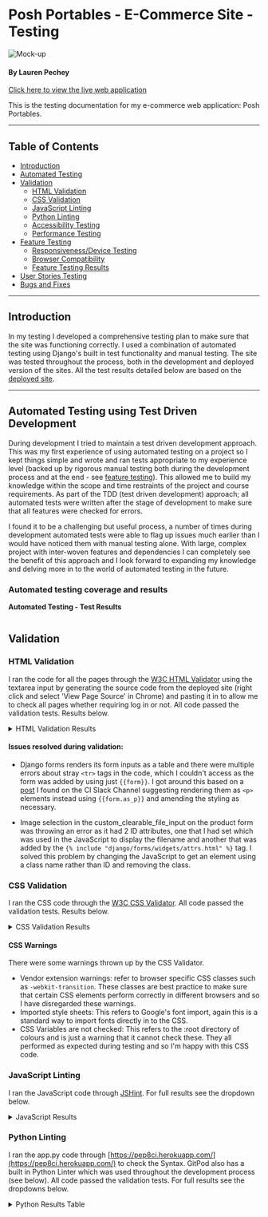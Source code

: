 # Posh Portables - E-Commerce Site - Testing

![Mock-up]()

#### **By Lauren Pechey**
[Click here to view the live web application](https://posh-portables-6801c9648247.herokuapp.com/)

This is the testing documentation for my e-commerce web application: Posh Portables.

- - -
## Table of Contents

- [Introduction](#introduction)
- [Automated Testing](#automated-testing-using-test-driven-development)
- [Validation](#validation)
    - [HTML Validation](#html-validation)
    - [CSS Validation](#css-validation)
    - [JavaScript Linting](#javascript-linting)
    - [Python Linting](#python-linting)
    - [Accessibility Testing](#accessibility)
    - [Performance Testing](#performance)
- [Feature Testing](#feature-testing)
    - [Responsiveness/Device Testing](#responsiveness--devices)
    - [Browser Compatibility](#browser-compatibility)
    - [Feature Testing Results](#feature-testing-results)
- [User Stories Testing](#user-stories-testing)
- [Bugs and Fixes](#bugs--fixes)


---

## Introduction

In my testing I developed a comprehensive testing plan to make sure that the site was functioning correctly. I used a combination of automated testing using Django's built in test functionality and manual testing. The site was tested throughout the process, both in the development and deployed version of the sites. All the test results detailed below are based on the [deployed site](https://posh-portables-6801c9648247.herokuapp.com/).

---

## Automated Testing using Test Driven Development

During development I tried to maintain a test driven development approach. This was my first experience of using automated testing on a project so I kept things simple and wrote and ran tests appropriate to my experience level (backed up by rigorous manual testing both during the development process and at the end - see [feature testing](#feature-testing)). This allowed me to build my knowledge within the scope and time restraints of the project and course requirements. As part of the TDD (test driven development) approach; all automated tests were written after the stage of development to make sure that all features were checked for errors.

I found it to be a challenging but useful process, a number of times during development automated tests were able to flag up issues much earlier than I would have noticed them with manual testing alone. With large, complex project with inter-woven features and dependencies I can completely see the benefit of this approach and I look forward to expanding my knowledge and delving more in to the world of automated testing in the future.

### Automated testing coverage and results

**Automated Testing - Test Results**

<img src="">

## Validation


### HTML Validation

I ran the code for all the pages through the [W3C HTML Validator](https://validator.w3.org/nu/) using the textarea input by generating the source code from the deployed site (right click and select 'View Page Source' in Chrome) and pasting it in to allow me to check all pages whether requiring log in or not. All code passed the validation tests. Results below.


<details><summary>HTML Validation Results</summary>
<img src="">
</details>

#### Issues resolved during validation:

- Django forms renders its form inputs as a table and there were multiple errors about stray `<tr>` tags in the code, which I couldn't access as the form was added by using just `{{form}}`. I got around this based on a [post](https://code-institute-room.slack.com/archives/C7HS3U3AP/p1548669436265400) I found on the CI Slack Channel suggesting rendering them as `<p>` elements instead using `{{form.as_p}}` and amending the styling as necessary.

- Image selection in the custom_clearable_file_input on the product form was throwing an error as it had 2 ID attributes, one that I had set which was used in the JavaScript to display the filename and another that was added by the `{% include "django/forms/widgets/attrs.html" %}` tag. I solved this problem by changing the JavaScript to get an element using a class name rather than ID and removing the class.

### CSS Validation

I ran the CSS code through the [W3C CSS Validator](LINK). All code passed the validation tests. Results below.


<details><summary>CSS Validation Results</summary>

<img src="">

</details>

#### CSS Warnings

There were some warnings thrown up by the CSS Validator.

- Vendor extension warnings: refer to browser specific CSS classes such as `-webkit-transition`. These classes are best practice to make sure that certain CSS elements perform correctly in different browsers and so I have disregarded these warnings.
- Imported style sheets: This refers to Google's font import, again this is a standard way to import fonts directly in to the CSS.
- CSS Variables are not checked: This refers to the :root directory of colours and is just a warning that it cannot check these. They all performed as expected during testing and so I'm happy with this CSS code.

### JavaScript Linting

I ran the JavaScript code through [JSHint](https://jshint.com/). For full results see the dropdown below.

<details><summary>JavaScript Results</summary>
<img src="">
</details>

### Python Linting

I ran the app.py code through [https://pep8ci.herokuapp.com/](https://pep8ci.herokuapp.com/) to check the Syntax. GitPod also has a built in Python Linter which was used throughout the development process (see below). All code passed the validation tests. For full results see the dropdowns below.

<details><summary>Python Results Table</summary>

#### Additional Linting Using Flake8 in GitPod

I used the inbuilt linting in GitPod (Flake8) to check my code and keep it as clean as possible. All code was cleaned up, errors dealt with and any suggested changes made apart from the following issues which I was unable to solve:

- **checkout/apps.py - checkout.signals is imported but unused** - signals is being passed in and used elsewhere so can be disregarded
- **checkout/webhooks.py - local variable e is assigned to but never used** - have investigated this and it appears to be an industry standard way of assigning this particular error checking. I also passed this same code through the [CI Python Linter](https://pep8ci.herokuapp.com/) and it didn't raise an issue so I am disregarding this.
- remaining linting errors are in files that are automatically created by Django such as migration files & vscode/arctictern.py

- - -
[Go to Top](#posh-portables---e-commerce-site---testing)
- - -

### Performance

I ran the site through Google Chrome Dev Tools' Lighthouse to check on its performance scores. All pages passed the validation tests. For full results see the dropdowns below.

<details><summary>Performance Results Table</summary>


| **Feature**                             | **Expected Outcome**                          | **Test Performed**                | **Change / Final Result**               | **Pass / Fail** |
|-----------------------------------------|-----------------------------------------------|-----------------------------------|-----------------------------------------|-----------------|
| **HOME**                                | All scores 90+ with no errors or major issues | Chrome Lighthouse Report for page | Tinified Hero image • All scores 90+    | PASS            |
| **PRODUCTS**                            | All scores 90+ with no errors or major issues | Chrome Lighthouse Report for page | All scores 90+                          | PASS            |
| **PRODUCT DETAILS**                     | All scores 90+ with no errors or major issues | Chrome Lighthouse Report for page | All scores 90+                          | PASS            |
| **CREATE PRODUCT**                      | All scores 90+ with no errors or major issues | Chrome Lighthouse Report for page | All scores 90+                          | PASS            |
| **UPDATE PRODUCT**                      | All scores 90+ with no errors or major issues | Chrome Lighthouse Report for page | All scores 90+                          | PASS            |
| **CREATE REVIEW**                       | All scores 90+ with no errors or major issues | Chrome Lighthouse Report for page | All scores 90+                          | PASS            |
| **UPDATE REVIEW**                       | All scores 90+ with no errors or major issues | Chrome Lighthouse Report for page | All scores 90+                          | PASS            |
| **SHOPPING CART**                       | All scores 90+ with no errors or major issues | Chrome Lighthouse Report for page | All scores 90+                          | PASS            |
| **CHECKOUT**                            | All scores 90+ with no errors or major issues | Chrome Lighthouse Report for page | All scores 90+                          | PASS            |
| **CHECKOUT SUCCESS**                    | All scores 90+ with no errors or major issues | Chrome Lighthouse Report for page | All scores 90+                          | PASS            |
| **PROFILE**                             | All scores 90+ with no errors or major issues | Chrome Lighthouse Report for page | All scores 90+                          | PASS            |
| **FAQS**                                | All scores 90+ with no errors or major issues | Chrome Lighthouse Report for page | All scores 90+                          | PASS            |
| **CREATE FAQ**                          | All scores 90+ with no errors or major issues | Chrome Lighthouse Report for page | All scores 90+                          | PASS            |
| **UPDATE FAQ**                          | All scores 90+ with no errors or major issues | Chrome Lighthouse Report for page | All scores 90+                          | PASS            |
| **SIGN IN (login)**                     | All scores 90+ with no errors or major issues | Chrome Lighthouse Report for page | Added meta description • All scores 90+ | PASS            |
| **REGISTER (signup)**                   | All scores 90+ with no errors or major issues | Chrome Lighthouse Report for page | Added meta description • All scores 90+ | PASS            |
| **MANAGE EMAIL (email)**                | All scores 90+ with no errors or major issues | Chrome Lighthouse Report for page | Added meta description • All scores 90+ | PASS            |
| **CHANGE PASSWORD (password/change)**   | All scores 90+ with no errors or major issues | Chrome Lighthouse Report for page | Added meta description • All scores 90+ | PASS            |
| **FORGOT PASSWORD (password/reset)**    | All scores 90+ with no errors or major issues | Chrome Lighthouse Report for page | Added meta description • All scores 90+ | PASS            |
| **SIGN OUT (logout)**                   | All scores 90+ with no errors or major issues | Chrome Lighthouse Report for page | Added meta description • All scores 90+ | PASS            |
| **VERFICATION SENT (confirm-email)**    | All scores 90+ with no errors or major issues | Chrome Lighthouse Report for page | Added meta description • All scores 90+ | PASS            |
| **CONFIRM EMAIL (confirm-email/(key))** | All scores 90+ with no errors or major issues | Chrome Lighthouse Report for page | Added meta description • All scores 90+ | PASS            |


</details>


<details><summary>Performance Results Images</summary>

<details><summary>HOME</summary>
<img src="m">
</details>

<details><summary>PRODUCTS</summary>
<img src="g">
</details>

<details><summary>PRODUCT DETAILS</summary>
<img src="">
</details>

<details><summary>CREATE PRODUCT</summary>
<img src="">
</details>

<details><summary>UPDATE PRODUCT</summary>
<img src="">
</details>

<details><summary>CREATE REVIEW</summary>
<img src="">
</details>

<details><summary>UPDATE REVIEW</summary>
<img src="">
</details>

<details><summary>SHOPPING CART</summary>
<img src="">
</details>

<details><summary>CHECKOUT</summary>
<img src="media/docs/docs_val_perf_9.jpg">
</details>

<details><summary>CHECKOUT SUCCESS</summary>
<img src="">
</details>

<details><summary>PROFILE</summary>
<img src="">
</details>

<details><summary>FAQS</summary>
<img src="">
</details>

<details><summary>CREATE FAQ</summary>
<img src="media/docs/docs_val_perf_13.jpg">
</details>

<details><summary>UPDATE FAQ</summary>
<img src="media/docs/docs_val_perf_14.jpg">
</details>

<details><summary>SIGN IN (AllAuth Name - login)</summary>
<img src="media/docs/docs_val_perf_17.jpg">
</details>

<details><summary>REGISTER (AllAuth Name - signup)</summary>
<img src="media/docs/docs_val_perf_18.jpg">
</details>

<details><summary>MANAGE EMAIL (AllAuth name - email)</summary>
<img src="media/docs/docs_val_perf_19.jpg">
</details>

<details><summary>CHANGE PASSWORD (AllAuth name - password/change)</summary>
<img src="media/docs/docs_val_perf_20.jpg">
</details>

<details><summary>FORGOT PASSWORD (AllAuth name - password/reset)</summary>
<img src="media/docs/docs_val_perf_21.jpg">
</details>

<details><summary>SIGN OUT (AllAuth name - logout)</summary>
<img src="media/docs/docs_val_perf_22.jpg">
</details>

<details><summary>VERFICATION SENT (AllAuth name - confirm-email)</summary>
<img src="media/docs/docs_val_perf_23.jpg">
</details>

<details><summary>CONFIRM EMAIL (AllAuth name - confirm-email/(key))</summary>
<img src="media/docs/docs_val_perf_2.jpg">
</details>

</details>

#### Issues resolved during performance validation:

- Console Error about one of the Favicon icons being missing returning a 404, the site appeared to be looking in the wrong location for the file. I fixed this by explicitly naming all the icons in the `<head>` element and removing the web manifest.

- - -
[Go to Top](#posh-portables---e-commerce-site---testing)
- - -

## Feature Testing

The whole site and all its features were tested manually thoroughly throughout the development process and at the end of development. This testing covered content, style, interactive feature functionality as well as making sure all backend processes worked as expected including testing of all CRUD functionality and routing. This was in addition to the automated testing described [above](#automated-testing-using-test-driven-development). The results of the final full manual test are below.

### **Responsiveness / Devices**

The manual testing was done on the following devices
* Apple Macbook Pro 16inch
* Samsung Galaxy S10
* Apple Mac Pro 13-Inch 
* OnePlus Nord 2023
* Apple iPhone SE 2020
* Apple iPhone SE 2022
* Google Chrome Developer Tools - simulator for all different device options as well as using the adjustable sizing options

### **Browser Compatibility**

The manual testing was done on the following browsers
* Google Chrome
* Mozilla Firefox
* Apple Safari